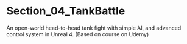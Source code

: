 # Section_04_TankBattle
An open-world head-to-head tank fight with simple AI, and advanced control system in Unreal 4. (Based on course on Udemy)
